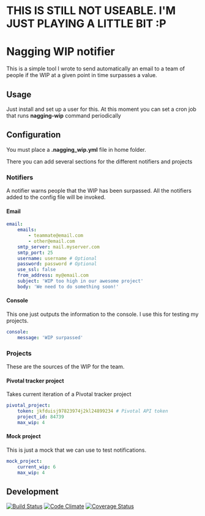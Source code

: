# THIS IS STILL NOT USEABLE. I'M JUST PLAYING A LITTLE BIT :P

# Nagging WIP notifier

This is a simple tool I wrote to send automatically an email to a 
team of people if the WIP at a given point in time surpasses a
value.

## Usage

Just install and set up a user for this. At this moment you can set a cron job that runs __nagging-wip__ command periodically

## Configuration

You must place a __.nagging_wip.yml__ file in home folder.

There you can add several sections for the different notifiers and projects

### Notifiers

A notifier warns people that the WIP has been surpassed. All the notifiers added to the config file will be invoked.

#### Email
```yaml
email:
    emails:
        - teammate@email.com
        - other@email.com
    smtp_server: mail.myserver.com
    smtp_port: 25
    username: username # Optional
    password: password # Optional
    use_ssl: false
    from_address: my@email.com
    subject: 'WIP too high in our awesome project'
    body: 'We need to do something soon!'
```

#### Console

This one just outputs the information to the console. I use this for testing my projects.

```yaml
console:
    message: 'WIP surpassed'
```
### Projects

These are the sources of the WIP for the team.

#### Pivotal tracker project

Takes current iteration of a Pivotal tracker project

```yaml
pivotal_project:
    token: jkfduisj97823974j2kl24899234 # Pivotal API token
    project_id: 84739
    max_wip: 4
```

#### Mock project

This is just a mock that we can use to test notifications.

```yaml
mock_project:
    current_wip: 6
    max_wip: 4
```

## Development

[![Build Status](https://travis-ci.org/rafadc/nagging-wip.png?branch=master)](https://travis-ci.org/rafadc/nagging-wip) [![Code Climate](https://codeclimate.com/github/rafadc/nagging-wip.png)](https://codeclimate.com/github/rafadc/nagging-wip) [![Coverage Status](https://coveralls.io/repos/rafadc/nagging-wip/badge.png)](https://coveralls.io/r/rafadc/nagging-wip)
